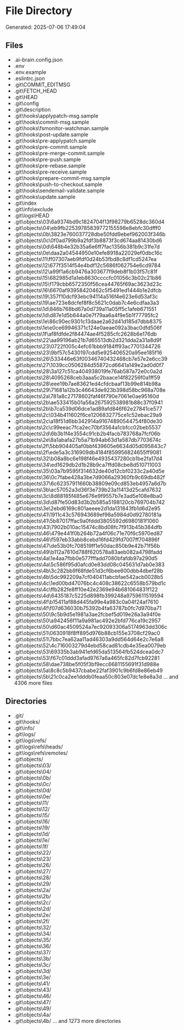 # File Directory

Generated: 2025-07-06 17:49:04

## Files
- .ai-brain.config.json
- .env
- .env.example
- .eslintrc.json
- .git\COMMIT_EDITMSG
- .git\FETCH_HEAD
- .git\HEAD
- .git\config
- .git\description
- .git\hooks\applypatch-msg.sample
- .git\hooks\commit-msg.sample
- .git\hooks\fsmonitor-watchman.sample
- .git\hooks\post-update.sample
- .git\hooks\pre-applypatch.sample
- .git\hooks\pre-commit.sample
- .git\hooks\pre-merge-commit.sample
- .git\hooks\pre-push.sample
- .git\hooks\pre-rebase.sample
- .git\hooks\pre-receive.sample
- .git\hooks\prepare-commit-msg.sample
- .git\hooks\push-to-checkout.sample
- .git\hooks\sendemail-validate.sample
- .git\hooks\update.sample
- .git\index
- .git\info\exclude
- .git\logs\HEAD
- .git\objects\03\6a9374bd9c1824704f13f98279b6528dc360d4
- .git\objects\04\eb9fb22539785839772155598e8ebfc30dfff0
- .git\objects\0b\3823e760037728dbe50fdd9ebef962003f346b
- .git\objects\0c\0f0ad799b9a2fdf3b8873f3cd674aa81430bd6
- .git\objects\0d\648b4e32b35a6e6ff7fac1356b381b9c31fe7d
- .git\objects\0e\daa2a04544950e10efe8918a22029ef0dbc16c
- .git\objects\11\ff07307aeb9fdf0d24b53fbd8c8df1cd5247ea
- .git\objects\12\677f3514f54e4bdf12c5686f062754e6cd9784
- .git\objects\12\a99f1a6cb9476a303677f9deb8f1b03f57c81f
- .git\objects\15\682985d1a1eb8630ccccfc01056c3b02c21b86
- .git\objects\15\f179cbb6572350f56cea44765f69ac3623d23c
- .git\objects\16\6670af93958420462c5f5491ed1444b1e2dfcb
- .git\objects\19\357f10dcf93ebc94114a516f4e623e6d53af3c
- .git\objects\19\ae723e8dcfef8f8c5621c0dab7c4e6cdfaa3a3
- .git\objects\1d\846b768bd67a0d739a11a05ff5c1afeb671551
- .git\objects\1d\d87e1d5b644a0e7f79aa6a4f9e5b1f77795fc2
- .git\objects\1e\86c90ec9301c13daae2a62d41d185d7dbb8375
- .git\objects\1e\e0ce69946371c124e0aeae092a3bac0dfd506f
- .git\objects\1f\af8fdfde2f84474ae4f5285cfc2628b6e176db
- .git\objects\22\aa99196ab21b7d65513db2d321dda2a31a8d9f
- .git\objects\23\0722f005c4efc61bbb9184ff93ac7701344726
- .git\objects\23\9bf57c5430197cdd5e925406520a95ee185f16
- .git\objects\26\533446e63f00346740432468cb7e57e2e6cc39
- .git\objects\27\1039cc0506284d55872cd6641a149e2ad0d0f7
- .git\objects\28\3a127c51ca404938019fe76ab587a72e0c0a2d
- .git\objects\28\4095268ceb3aaa5c2baace14f82256f0a1ff59
- .git\objects\28\eee19b7ae83621ed4cfdcbaaf13b99e814b98a
- .git\objects\29\71681a12b3c46643de923b398d58bc968a708e
- .git\objects\2a\781a8c27178602faf46f790e7061e0ae95160d
- .git\objects\2b\ae533415b01a56a267592538981b88c37f0941
- .git\objects\2b\b7ca539d06dce1ad89afd846f62e27841ce577
- .git\objects\2c\034b411602f6ce1206832775ce1c52ebac29a9
- .git\objects\2c\a18f51d6bb342914a91674890544754f80de30
- .git\objects\2c\c99eeac7fca2ec70bf3564a1cbfcc02beb5537
- .git\objects\2d\6b3b1f4e3554c91cb2b4facb783768a7fcf06b
- .git\objects\2e\8a1abafa27b5a71b94ab63d1a587db7703674c
- .git\objects\2f\5bb904405af0bbf439605e6634d05d095843c7
- .git\objects\2f\ede5a3c316909db4184f859956824655ff9081
- .git\objects\32\b08a8bc6e198f46e4935437280cb1be2fa17d4
- .git\objects\34\ed1629db2d1b28b9ca7ffd08cbe8d510711003
- .git\objects\35\03a7b9595f314632de40d12cbf0233c2a40d5e
- .git\objects\36\0c7fabe428a3be7d9066a29360fb9c69db482f
- .git\objects\37\6c62357911660b38809e09cd853eb4957a6d7b
- .git\objects\3b\ac57052a3d36f3e739b23a11413d25cafd7632
- .git\objects\3c\8d88185f485e676e9f9557b7e3ad5e108e8ba0
- .git\objects\3d\d87fe50d83d3b2b585a5198120cb769704b742
- .git\objects\3e\2ebd6169c801aeeee2d1da131843fb1d6d2e95
- .git\objects\41\1911c43c576943689ef98a5984d0d92780181a
- .git\objects\41\5b87017ffac9a0fddd3805592d6980181f1060
- .git\objects\43\7902b010ac15474c8bd08fc7f913b45b384dfb
- .git\objects\46\479e441f0b264b72a4f06c71e70f6c5970ed87
- .git\objects\46\f597eb33abb8cebd16fd429fd7007ff704896f
- .git\objects\47\de53b0fc708519ff1e50dac850b9e42b71f56b
- .git\objects\49\b112a7610d788f620578a83aeb082a4798fadd
- .git\objects\4a\1e4aa7fbb0e577fffadd7080bfafdb97a290d5
- .git\objects\4a\5c586f95d0afcd0e83dd08c045631d7ab0e383
- .git\objects\4b\3c282bb9f68fde51d3cf6bee600dbb4dbef28b
- .git\objects\4b\5dc992209a7cf040411abcbfae542acb0028b5
- .git\objects\4c\1ed00bd47076bc4c408c38622c6558b579bd1c
- .git\objects\4c\ffb282fe8ff10e42e2369e94b681064831f122
- .git\objects\4d\6435187c5225d898fb399248a9759611519594
- .git\objects\4f\b15411af88d445fa99e4a983c0a04f24af7610
- .git\objects\4f\f07d636030b75392b4fa63787b0fc7d970ba71
- .git\objects\50\9c5b9d5e1981a3ae2fcbef5d019e26a3a94f0e
- .git\objects\50\a942456f11a9a981ac492e2bfd776ca19c2957
- .git\objects\50\d60ac4509524a7ec92093306a5174963dd306c
- .git\objects\51\0630918f8ff895d976b88cb155e3708cf29ac0
- .git\objects\51\7bbc7ea62aa11ad46303a9dd564d64e2c7e6a8
- .git\objects\52\4c716003279d4ebd58cad81cdb4e35ea0079eb
- .git\objects\53\69335b3ab941efd65da513564fb524dcea0dc7
- .git\objects\53\f67c01ddd3afad9767a6a465fc82d7fcb92281
- .git\objects\58\dae738be5f05f3bf9ecc6681155691f31d988e
- .git\objects\5a\8c8c5b9437cbabe22faf3901c9b6fd8e86eb49
- .git\objects\5b\21c0ca2ee1dddb0feaa50c803e07dc1e8e8a3d
... and 4306 more files

## Directories
- .git/
- .git\hooks/
- .git\info/
- .git\logs/
- .git\logs\refs/
- .git\logs\refs\heads/
- .git\logs\refs\remotes/
- .git\objects/
- .git\objects\03/
- .git\objects\04/
- .git\objects\0b/
- .git\objects\0c/
- .git\objects\0d/
- .git\objects\0e/
- .git\objects\11/
- .git\objects\12/
- .git\objects\15/
- .git\objects\16/
- .git\objects\19/
- .git\objects\1d/
- .git\objects\1e/
- .git\objects\1f/
- .git\objects\22/
- .git\objects\23/
- .git\objects\26/
- .git\objects\27/
- .git\objects\28/
- .git\objects\29/
- .git\objects\2a/
- .git\objects\2b/
- .git\objects\2c/
- .git\objects\2d/
- .git\objects\2e/
- .git\objects\2f/
- .git\objects\32/
- .git\objects\34/
- .git\objects\35/
- .git\objects\36/
- .git\objects\37/
- .git\objects\3b/
- .git\objects\3c/
- .git\objects\3d/
- .git\objects\3e/
- .git\objects\41/
- .git\objects\43/
- .git\objects\46/
- .git\objects\47/
- .git\objects\49/
- .git\objects\4a/
- .git\objects\4b/
... and 1273 more directories
